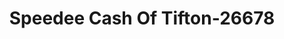 ---
f_zip-code: 31794
f_state-code: GA
title: Speedee Cash Of Tifton-26678
f_phone: 229-386-8700
f_city-only: Tifton
f_address: 215 7th Street W Tifton
f_location-unique-id: '26678'
slug: speedee-cash-of-tifton-26678
updated-on: '2024-05-30T13:46:58.046Z'
created-on: '2024-05-30T13:36:59.803Z'
published-on: '2024-05-30T13:54:32.469Z'
f_city-state: cms/city/tifton-ga.md
f_company: cms/company/speedee-cash-of-tifton.md
f_state: cms/state/georgia.md
layout: '[payday-loan].html'
tags: payday-loan
---
